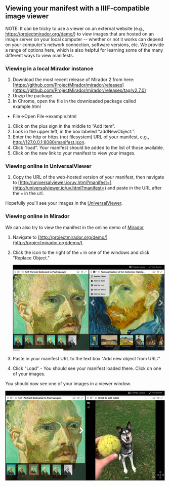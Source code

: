 ## Viewing your manifest with a IIIF-compatible image viewer

NOTE: It can be tricky to use a viewer on an external website (e.g., https://projectmirador.org/demo/) to view images that are hosted on an image server on your local computer -- whether or not it works can depend on your computer's network connection, software versions, etc. We provide a range of options here, which is also helpful for learning some of the many different ways to view manifests.

### Viewing in a local Mirador instance

1. Download the most recent release of Mirador 2 from here: [https://github.com/ProjectMirador/mirador/releases](https://github.com/ProjectMirador/mirador/releases/tag/v2.7.0)
1. Unzip the package.
1. In Chrome, open the file in the downloaded package called example.html
  * File->Open File->example.html
1. Click on the plus sign in the middle to “Add item”.
1. Look in the upper left, in the box labeled “addNewObject:”. 
1. Enter the http or https (not filesystem) URL of your manifest, e.g., http://127.0.0.1:8080/manifest.json.
1. Click “load”. Your manifest should be added to the list of those available.
1. Click on the new link to your manifest to view your images.

### Viewing online in UniversalViewer

1. Copy the URL of the web-hosted version of your manifest, then navigate to [http://universalviewer.io/uv.html?manifest=](http://universalviewer.io/uv.html?manifest=) and paste in the URL after the `=` in the url.

  Hopefully you'll see your images in the [UniversalViewer](http://universalviewer.io/).

### Viewing online in Mirador

We can also try to view the manifest in the online demo of [Mirador](projectmirador.org)

1. Navigate to [http://projectmirador.org/demo/](http://projectmirador.org/demo/).
1. Click the icon to the right of the `x` in one of the windows and click "Replace Object."

    ![mirador replace object](../images/mirador_replace.png)

1. Paste in your manifest URL to the text box "Add new object from URL:"
1. Click "Load" - You should see your manifest loaded there. Click on one of your images.

You should now see one of your images in a viewer window.

![eddie in Mirador](../images/eddie_mirador.png)
